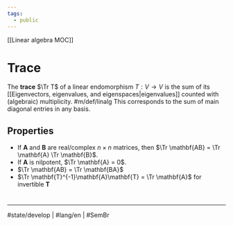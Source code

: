 ```yaml
---
tags:
  - public
---
```

[[Linear algebra MOC]]
# Trace

The **trace** $\Tr T$ of a linear endomorphism $T : V \to V$ is the sum of its [[Eigenvectors, eigenvalues, and eigenspaces|eigenvalues]] counted with (algebraic) multiplicity. #m/def/linalg 
This corresponds to the sum of main diagonal entries in any basis.

## Properties

- If $\mathbf{A}$ and $\mathbf{B}$ are real/complex $n\times n$ matrices, then $\Tr \mathbf{AB} = \Tr \mathbf{A} \Tr \mathbf{B}$.
- If $\mathbf{A}$ is nilpotent, $\Tr \mathbf{A} = 0$.
- $\Tr \mathbf{AB} = \Tr \mathbf{BA}$
- $\Tr \mathbf{T}^{-1}\mathbf{A}\mathbf{T} = \Tr \mathbf{A}$ for invertible $\mathbf{T}$

#
---
#state/develop | #lang/en | #SemBr
